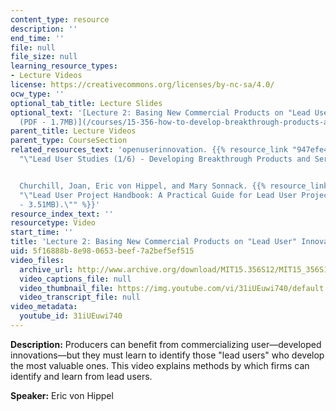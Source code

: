 ```yaml
---
content_type: resource
description: ''
end_time: ''
file: null
file_size: null
learning_resource_types:
- Lecture Videos
license: https://creativecommons.org/licenses/by-nc-sa/4.0/
ocw_type: ''
optional_tab_title: Lecture Slides
optional_text: '[Lecture 2: Basing New Commercial Products on "Lead User" Innovations
  (PDF - 1.7MB)](/courses/15-356-how-to-develop-breakthrough-products-and-services-spring-2012/resources/mit15_356s12_lec02)'
parent_title: Lecture Videos
parent_type: CourseSection
related_resources_text: 'openuserinnovation. {{% resource_link "947efe47-74a5-4ce5-85d8-9a170b47b583"
  "\"Lead User Studies (1/6) - Developing Breakthrough Products and Services.\"" %}}


  Churchill, Joan, Eric von Hippel, and Mary Sonnack. {{% resource_link "9fec7650-459d-46ec-aa0c-97a62be37f6c"
  "\"Lead User Project Handbook: A Practical Guide for Lead User Project Teams (PDF
  - 3.51MB).\"" %}}'
resource_index_text: ''
resourcetype: Video
start_time: ''
title: 'Lecture 2: Basing New Commercial Products on "Lead User" Innovations'
uid: 5f16888b-8e98-0653-beef-7a2bef5ef515
video_files:
  archive_url: http://www.archive.org/download/MIT15.356S12/MIT15_356S12lec2_300k.mp4
  video_captions_file: null
  video_thumbnail_file: https://img.youtube.com/vi/31iUEuwi740/default.jpg
  video_transcript_file: null
video_metadata:
  youtube_id: 31iUEuwi740
---
```


**Description:** Producers can benefit from commercializing user—developed innovations—but they must learn to identify those "lead users" who develop the most valuable ones. This video explains methods by which firms can identify and learn from lead users.

**Speaker:** Eric von Hippel

